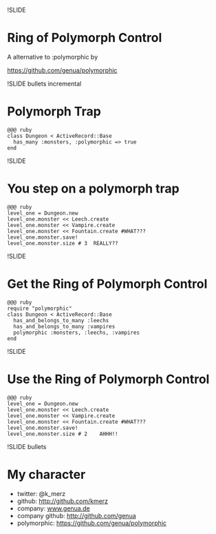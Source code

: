 !SLIDE
# Ring of Polymorph Control #
A alternative to :polymorphic by

https://github.com/genua/polymorphic

!SLIDE bullets incremental
# Polymorph Trap #
	@@@ ruby
	class Dungeon < ActiveRecord::Base
	  has_many :monsters, :polymorphic => true
	end

!SLIDE
# You step on a polymorph trap #
	@@@ ruby
	level_one = Dungeon.new
	level_one.monster << Leech.create
	level_one.monster << Vampire.create
	level_one.monster << Fountain.create #WHAT???
	level_one.monster.save!
	level_one.monster.size # 3  REALLY??

!SLIDE
# Get the Ring of Polymorph Control #
	@@@ ruby
	require "polymorphic"
	class Dungeon < ActiveRecord::Base
	  has_and_belongs_to_many :leechs
	  has_and_belongs_to_many :vampires
	  polymorphic :monsters, :leechs, :vampires
	end

!SLIDE
# Use the Ring of Polymorph Control #
	@@@ ruby
	level_one = Dungeon.new
	level_one.monster << Leech.create
	level_one.monster << Vampire.create
	level_one.monster << Fountain.create #WHAT???
	level_one.monster.save!
	level_one.monster.size # 2    AHHH!!

!SLIDE bullets
# My character
* twitter: @k_merz
* github: http://github.com/kmerz
* company: www.genua.de
* company github: http://github.com/genua
* polymorphic: https://github.com/genua/polymorphic

